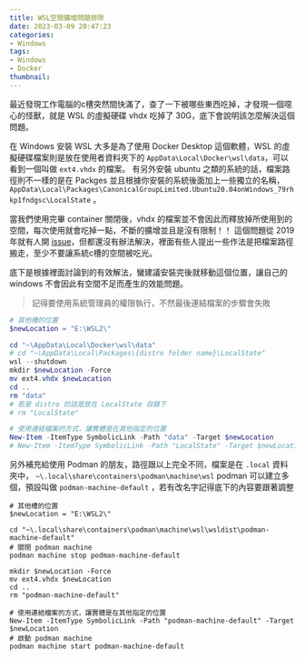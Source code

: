 ```yaml
---
title: WSL空間擴增問題排除
date: 2023-03-09 20:47:23
categories:
- Windows
tags:
- Windows
- Docker
thumbnail:
---
```


最近發現工作電腦的c槽突然間快滿了，查了一下被哪些東西吃掉，才發現一個噁心的怪獸，就是 WSL 的虛擬硬碟 vhdx 吃掉了 30G，底下會說明該怎麼解決這個問題。

<!-- more -->

在 Windows 安裝 WSL 大多是為了使用 Docker Desktop 這個軟體，WSL 的虛擬硬碟檔案則是放在使用者資料夾下的 `AppData\Local\Docker\wsl\data`，可以看到一個叫做 `ext4.vhdx` 的檔案。
有另外安裝 ubuntu 之類的系統的話，檔案路徑則不一樣的是在 Packges 並且根據你安裝的系統後面加上一些獨立的名稱， `AppData\Local\Packages\CanonicalGroupLimited.Ubuntu20.04onWindows_79rhkp1fndgsc\LocalState` 。

當我們使用完畢 container 關閉後，vhdx 的檔案並不會因此而釋放掉所使用到的空間，每次使用就會吃掉一點，不斷的擴增並且是沒有限制！！
這個問題從 2019 年就有人開 [issue](https://github.com/microsoft/WSL/issues/4699)，但都還沒有辦法解決，裡面有些人提出一些作法是把檔案路徑搬走，至少不要讓系統c槽的空間被吃光。

底下是根據裡面討論到的有效解法，蠻建議安裝完後就移動這個位置，讓自己的 windows 不會因此有空間不足而產生的效能問題。

> 記得要使用系統管理員的權限執行，不然最後連結檔案的步驟會失敗

```powershell
# 其他槽的位置
$newLocation = "E:\WSL2\"

cd "~\AppData\Local\Docker\wsl\data"
# cd "~\AppData\Local\Packages\{distro folder name}\LocalState"
wsl --shutdown
mkdir $newLocation -Force
mv ext4.vhdx $newLocation
cd ..
rm "data"
# 若是 distro 的話是放在 LocalState 目錄下
# rm "LocalState"

# 使用連結檔案的方式，讓實體是在其他指定的位置
New-Item -ItemType SymbolicLink -Path "data" -Target $newLocation
# New-Item -ItemType SymbolicLink -Path "LocalState" -Target $newLocation
```

另外補充給使用 Podman 的朋友，路徑跟以上完全不同，檔案是在 `.local` 資料夾中， `~\.local\share\containers\podman\machine\wsl`
podman 可以建立多個，預設叫做 `podman-machine-default` ，若有改名字記得底下的內容要跟著調整

```shell
# 其他槽的位置
$newLocation = "E:\WSL2\"

cd "~\.local\share\containers\podman\machine\wsl\wsldist\podman-machine-default"
# 關閉 podman machine
podman machine stop podman-machine-default

mkdir $newLocation -Force
mv ext4.vhdx $newLocation
cd ..
rm "podman-machine-default"

# 使用連結檔案的方式，讓實體是在其他指定的位置
New-Item -ItemType SymbolicLink -Path "podman-machine-default" -Target $newLocation
# 啟動 podman machine
podman machine start podman-machine-default
```

